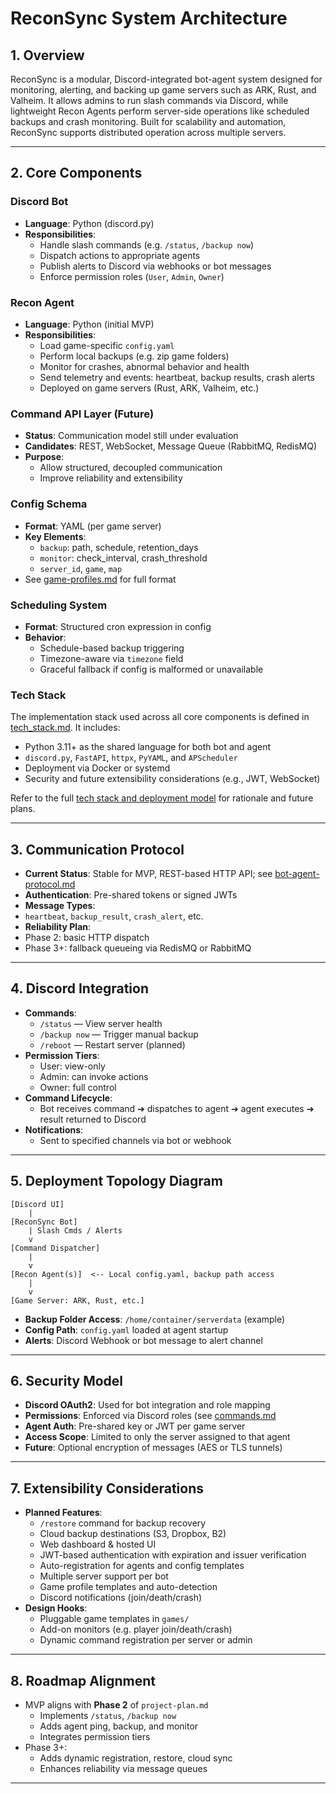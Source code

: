 # ReconSync System Architecture

## 1. Overview

ReconSync is a modular, Discord-integrated bot-agent system designed for monitoring, alerting, and backing up game servers such as ARK, Rust, and Valheim. It allows admins to run slash commands via Discord, while lightweight Recon Agents perform server-side operations like scheduled backups and crash monitoring. Built for scalability and automation, ReconSync supports distributed operation across multiple servers.

---

## 2. Core Components

### Discord Bot

- **Language**: Python (discord.py)
- **Responsibilities**:
  - Handle slash commands (e.g. `/status`, `/backup now`)
  - Dispatch actions to appropriate agents
  - Publish alerts to Discord via webhooks or bot messages
  - Enforce permission roles (`User`, `Admin`, `Owner`)

### Recon Agent

- **Language**: Python (initial MVP)
- **Responsibilities**:
  - Load game-specific `config.yaml`
  - Perform local backups (e.g. zip game folders)
  - Monitor for crashes, abnormal behavior and health
  - Send telemetry and events: heartbeat, backup results, crash alerts
  - Deployed on game servers (Rust, ARK, Valheim, etc.)

### Command API Layer (Future)

- **Status**: Communication model still under evaluation
- **Candidates**: REST, WebSocket, Message Queue (RabbitMQ, RedisMQ)
- **Purpose**:
  - Allow structured, decoupled communication
  - Improve reliability and extensibility
 
### Config Schema

- **Format**: YAML (per game server)
- **Key Elements**:
  - `backup`: path, schedule, retention\_days
  - `monitor`: check\_interval, crash\_threshold
  - `server_id`, `game`, `map`
- See [game-profiles.md](game-profiles.md) for full format

### Scheduling System

- **Format**: Structured cron expression in config
- **Behavior**:
  - Schedule-based backup triggering
  - Timezone-aware via `timezone` field
  - Graceful fallback if config is malformed or unavailable

### Tech Stack

The implementation stack used across all core components is defined in [tech_stack.md](tech_stack.md). It includes:

- Python 3.11+ as the shared language for both bot and agent
- `discord.py`, `FastAPI`, `httpx`, `PyYAML`, and `APScheduler`
- Deployment via Docker or systemd
- Security and future extensibility considerations (e.g., JWT, WebSocket)

Refer to the full [tech stack and deployment model](tech_stack.md) for rationale and future plans.

---

## 3. Communication Protocol

- **Current Status**: Stable for MVP, REST-based HTTP API; see [bot-agent-protocol.md](bot-agent-protocol.md)
- **Authentication**: Pre-shared tokens or signed JWTs
- **Message Types**:
- `heartbeat`, `backup_result`, `crash_alert`, etc.
- **Reliability Plan**:
- Phase 2: basic HTTP dispatch
- Phase 3+: fallback queueing via RedisMQ or RabbitMQ

---

## 4. Discord Integration

- **Commands**:
  - `/status` — View server health
  - `/backup now` — Trigger manual backup
  - `/reboot` — Restart server (planned)
- **Permission Tiers**:
  - User: view-only
  - Admin: can invoke actions
  - Owner: full control
- **Command Lifecycle**:
  - Bot receives command ➔ dispatches to agent ➔ agent executes ➔ result returned to Discord
- **Notifications**:
  - Sent to specified channels via bot or webhook

---

## 5. Deployment Topology Diagram

```
[Discord UI]
    |
[ReconSync Bot]
    | Slash Cmds / Alerts
    v
[Command Dispatcher]
    |
    v
[Recon Agent(s)]  <-- Local config.yaml, backup path access
    |
    v
[Game Server: ARK, Rust, etc.]
```

- **Backup Folder Access**: `/home/container/serverdata` (example)
- **Config Path**: `config.yaml` loaded at agent startup
- **Alerts**: Discord Webhook or bot message to alert channel

---

## 6. Security Model

- **Discord OAuth2**: Used for bot integration and role mapping
- **Permissions**: Enforced via Discord roles (see [commands.md](commands.md)
- **Agent Auth**: Pre-shared key or JWT per game server
- **Access Scope**: Limited to only the server assigned to that agent
- **Future**: Optional encryption of messages (AES or TLS tunnels)

---

## 7. Extensibility Considerations

- **Planned Features**:
  - `/restore` command for backup recovery
  - Cloud backup destinations (S3, Dropbox, B2)
  - Web dashboard & hosted UI
  - JWT-based authentication with expiration and issuer verification
  - Auto-registration for agents and config templates
  - Multiple server support per bot
  - Game profile templates and auto-detection
  - Discord notifications (join/death/crash)
- **Design Hooks**:
  - Pluggable game templates in `games/`
  - Add-on monitors (e.g. player join/death/crash)
  - Dynamic command registration per server or admin

---

## 8. Roadmap Alignment

- MVP aligns with **Phase 2** of `project-plan.md`
  - Implements `/status`, `/backup now`
  - Adds agent ping, backup, and monitor
  - Integrates permission tiers
- Phase 3+:
  - Adds dynamic registration, restore, cloud sync
  - Enhances reliability via message queues

--- 
